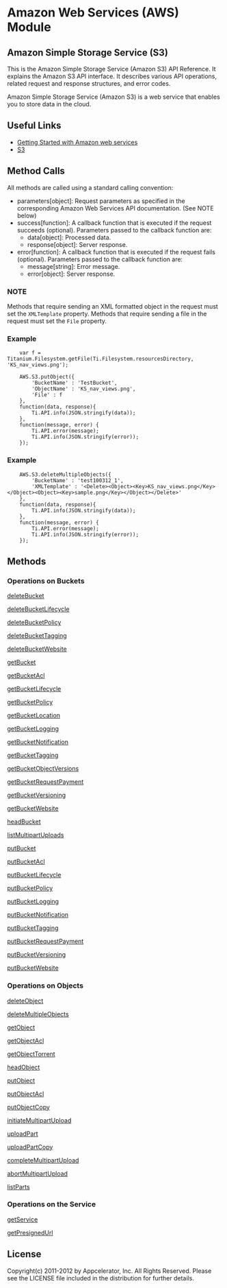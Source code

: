 # Amazon Web Services (AWS) Module

## Amazon Simple Storage Service (S3)
This is the Amazon Simple Storage Service (Amazon S3) API Reference. It explains the Amazon S3 API interface. It describes various API operations, related request and response structures, and error codes.

Amazon Simple Storage Service (Amazon S3) is a web service that enables you to store data in the cloud. 

## Useful Links

* [ Getting Started with Amazon web services ]( http://docs.amazonwebservices.com/gettingstarted/latest/awsgsg-intro/intro.html )    
* [ S3 ]( http://aws.amazon.com/documentation/s3/ )

## Method Calls

All methods are called using a standard calling convention:

* parameters[object]: Request parameters as specified in the corresponding Amazon Web Services API documentation. (See NOTE below)
* success[function]: A callback function that is executed if the request succeeds (optional). Parameters passed to the callback function are:
    * data[object]: Processed data.
    * response[object]: Server response.
* error[function]: A callback function that is executed if the request fails (optional). Parameters passed to the callback function are:
    * message[string]: Error message.
    * error[object]: Server response.

### NOTE

Methods that require sending an XML formatted object in the request must set the `XMLTemplate` property.
Methods that require sending a file in the request must set the `File` property.


### Example
        var f = Titanium.Filesystem.getFile(Ti.Filesystem.resourcesDirectory, 'KS_nav_views.png');

        AWS.S3.putObject({
            'BucketName' : 'TestBucket',
            'ObjectName' : 'KS_nav_views.png',
            'File' : f
        },
        function(data, response){
            Ti.API.info(JSON.stringify(data));
        },
        function(message, error) {
            Ti.API.error(message);
            Ti.API.info(JSON.stringify(error));
        });

### Example
        AWS.S3.deleteMultipleObjects({
            'BucketName' : 'test100312_1',
            'XMLTemplate' : '<Delete><Object><Key>KS_nav_views.png</Key></Object><Object><Key>sample.png</Key></Object></Delete>'
        },
        function(data, response){
            Ti.API.info(JSON.stringify(data));
        },
        function(message, error) {
            Ti.API.error(message);
            Ti.API.info(JSON.stringify(error));
        });

## Methods

### Operations on Buckets

[deleteBucket](http://docs.amazonwebservices.com/AmazonS3/latest/API/RESTBucketDELETE.html)

[deleteBucketLifecycle](http://docs.amazonwebservices.com/AmazonS3/latest/API/RESTBucketDELETElifecycle.html)

[deleteBucketPolicy](http://docs.amazonwebservices.com/AmazonS3/latest/API/RESTBucketDELETEpolicy.html)

[deleteBucketTagging](http://docs.amazonwebservices.com/AmazonS3/latest/API/RESTBucketDELETEtagging.html)

[deleteBucketWebsite](http://docs.amazonwebservices.com/AmazonS3/latest/API/RESTBucketDELETEwebsite.html)

[getBucket](http://docs.amazonwebservices.com/AmazonS3/latest/API/RESTBucketGET.html)

[getBucketAcl](http://docs.amazonwebservices.com/AmazonS3/latest/API/RESTBucketGETacl.html)

[getBucketLifecycle](http://docs.amazonwebservices.com/AmazonS3/latest/API/RESTBucketGETlifecycle.html)

[getBucketPolicy](http://docs.amazonwebservices.com/AmazonS3/latest/API/RESTBucketGETpolicy.html)

[getBucketLocation](http://docs.amazonwebservices.com/AmazonS3/latest/API/RESTBucketGETlocation.html)

[getBucketLogging](http://docs.amazonwebservices.com/AmazonS3/latest/API/RESTBucketGETlogging.html)

[getBucketNotification](http://docs.amazonwebservices.com/AmazonS3/latest/API/RESTBucketGETnotification.html)

[getBucketTagging](http://docs.amazonwebservices.com/AmazonS3/latest/API/RESTBucketGETtagging.html)

[getBucketObjectVersions](http://docs.amazonwebservices.com/AmazonS3/latest/API/RESTBucketGETVersion.html)

[getBucketRequestPayment](http://docs.amazonwebservices.com/AmazonS3/latest/API/RESTrequestPaymentGET.html)

[getBucketVersioning](http://docs.amazonwebservices.com/AmazonS3/latest/API/RESTBucketGETversioningStatus.html)

[getBucketWebsite](http://docs.amazonwebservices.com/AmazonS3/latest/API/RESTBucketGETwebsite.html)

[headBucket](http://docs.amazonwebservices.com/AmazonS3/latest/API/RESTBucketHEAD.html)

[listMultipartUploads](http://docs.amazonwebservices.com/AmazonS3/latest/API/mpUploadListMPUpload.html)

[putBucket](http://docs.amazonwebservices.com/AmazonS3/latest/API/RESTBucketPUT.html)

[putBucketAcl](http://docs.amazonwebservices.com/AmazonS3/latest/API/RESTBucketPUTacl.html)

[putBucketLifecycle](http://docs.amazonwebservices.com/AmazonS3/latest/API/RESTBucketPUTlifecycle.html)

[putBucketPolicy](http://docs.amazonwebservices.com/AmazonS3/latest/API/RESTBucketPUTpolicy.html)

[putBucketLogging](http://docs.amazonwebservices.com/AmazonS3/latest/API/RESTBucketPUTlogging.html)

[putBucketNotification](http://docs.amazonwebservices.com/AmazonS3/latest/API/RESTBucketPUTnotification.html)

[putBucketTagging](http://docs.amazonwebservices.com/AmazonS3/latest/API/RESTBucketPUTtagging.html)

[putBucketRequestPayment](http://docs.amazonwebservices.com/AmazonS3/latest/API/RESTrequestPaymentPUT.html)

[putBucketVersioning](http://docs.amazonwebservices.com/AmazonS3/latest/API/RESTBucketPUTVersioningStatus.html)

[putBucketWebsite](http://docs.amazonwebservices.com/AmazonS3/latest/API/RESTBucketPUTwebsite.html)

### Operations on Objects

[deleteObject](http://docs.amazonwebservices.com/AmazonS3/latest/API/RESTObjectDELETE.html)

[deleteMultipleObjects](http://docs.amazonwebservices.com/AmazonS3/latest/API/multiobjectdeleteapi.html)

[getObject](http://docs.amazonwebservices.com/AmazonS3/latest/API/RESTObjectGET.html)

[getObjectAcl](http://docs.amazonwebservices.com/AmazonS3/latest/API/RESTObjectGETacl.html)

[getObjectTorrent](http://docs.amazonwebservices.com/AmazonS3/latest/API/RESTObjectGETtorrent.html)

[headObject](http://docs.amazonwebservices.com/AmazonS3/latest/API/RESTObjectHEAD.html)

[putObject](http://docs.amazonwebservices.com/AmazonS3/latest/API/RESTObjectPUT.html)

[putObjectAcl](http://docs.amazonwebservices.com/AmazonS3/latest/API/RESTObjectPUTacl.html)

[putObjectCopy](http://docs.amazonwebservices.com/AmazonS3/latest/API/RESTObjectCOPY.html)

[initiateMultipartUpload](http://docs.amazonwebservices.com/AmazonS3/latest/API/mpUploadInitiate.html)

[uploadPart](http://docs.amazonwebservices.com/AmazonS3/latest/API/mpUploadUploadPart.html)

[uploadPartCopy](http://docs.amazonwebservices.com/AmazonS3/latest/API/mpUploadUploadPartCopy.html)

[completeMultipartUpload](http://docs.amazonwebservices.com/AmazonS3/latest/API/mpUploadComplete.html)

[abortMultipartUpload](http://docs.amazonwebservices.com/AmazonS3/latest/API/mpUploadAbort.html)

[listParts](http://docs.amazonwebservices.com/AmazonS3/latest/API/mpUploadListParts.html)

### Operations on the Service

[getService](http://docs.amazonwebservices.com/AmazonS3/latest/API/RESTServiceGET.html)

[getPresignedUrl](http://docs.amazonwebservices.com/sdkfornet/latest/apidocs/html/M_Amazon_S3_AmazonS3_GetPreSignedURL.htm)

## License

Copyright(c) 2011-2012 by Appcelerator, Inc. All Rights Reserved. Please see the LICENSE file included in the distribution for further details.

